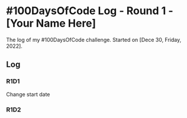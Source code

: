 # #100DaysOfCode Log - Round 1 - [Your Name Here]

The log of my #100DaysOfCode challenge. Started on [Dece 30, Friday, 2022].

## Log

### R1D1 
Change start date

### R1D2
